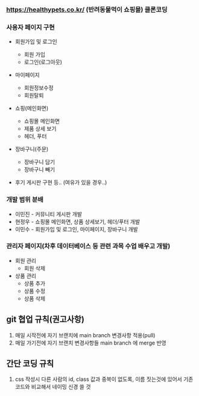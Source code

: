 ### https://healthypets.co.kr/ (반려동물먹이 쇼핑몰) 클론코딩


### 사용자 페이지 구현
* 회원가입 및 로그인
  * 회원 가입
  * 로그인(로그아웃)

* 마이페이지
  * 회원정보수정
  * 회원탈퇴

* 쇼핑(메인화면)
  * 쇼핑몰 메인화면
  * 제품 상세 보기
  * 헤더, 푸터

* 장바구니(주문)
  * 장바구니 담기
  * 장바구니 빼기

* 후기 게시판 구현 등.. (여유가 있을 경우..)

### 개발 범위 분배
* 이민진 - 커뮤니티 게시판 개발
* 현정우 - 쇼핑몰 메인화면, 상품 상세보기, 헤더/푸터 개발
* 이민수 - 회원가입 및 로그인, 마이페이지, 장바구니 개발

### 관리자 페이지(차후 데이터베이스 등 관련 과목 수업 배우고 개발)
* 회원 관리
  * 회원 삭제
* 상품 관리
  * 상품 추가
  * 상품 수정
  * 상품 삭제

## git 협업 규칙(권고사항)
1. 매일 시작전에 자기 브랜치에 main branch 변경사항 적용(pull)
2. 매일 가기전에 자기 브랜치 변경사항들 main branch 에 merge 반영

## 간단 코딩 규칙
1. css 작성시 다른 사람의 id, class 값과 중복이 없도록, 이름 짓는것에 있어서 기존 코드와 비교해서 네이밍 신경 쓸 것